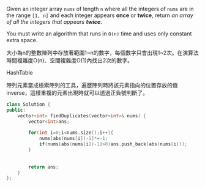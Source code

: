 Given an integer array `nums` of length `n` where all the integers of `nums` are in the range `[1, n]` and each integer appears **once** or **twice**, return _an array of all the integers that appears **twice**_.

You must write an algorithm that runs in `O(n)` time and uses only constant extra space.

大小為n的整數陣列中存放著範圍1~n的數字，每個數字只會出現1~2次。在演算法時間複雜度O(n)、空間複雜度O(1)內找出2次的數字。

HashTable

陣列元素當成檢索陣列的工具，遍歷陣列時將該元素指向的位置存放的值inverse，這樣重複的元素出現時就可以透過正負號判斷了。

```cpp
class Solution {
public:
    vector<int> findDuplicates(vector<int>& nums) {
        vector<int>ans;
        
        for(int i=0;i<nums.size();i++){
            nums[abs(nums[i])-1]*=-1;
            if(nums[abs(nums[i])-1]>0)ans.push_back(abs(nums[i]));
        }
        
        
        return ans;
    }
};
```
